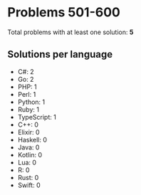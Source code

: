 # Problems 501-600

Total problems with at least one solution: **5**

## Solutions per language

- C#: 2
- Go: 2
- PHP: 1
- Perl: 1
- Python: 1
- Ruby: 1
- TypeScript: 1
- C++: 0
- Elixir: 0
- Haskell: 0
- Java: 0
- Kotlin: 0
- Lua: 0
- R: 0
- Rust: 0
- Swift: 0
